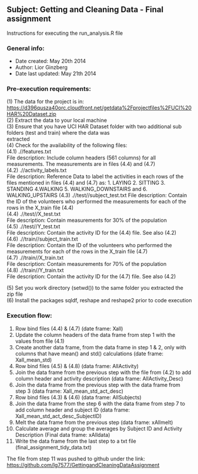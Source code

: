 ## Subject: Getting and Cleaning Data - Final assignment

Instructions for executing the run_analysis.R file

### General info:
*	Date created: May 20th 2014
*	Author: Lior Ginzberg
*	Date last updated: May 21th 2014

### Pre-execution requirements:

(1) The data for the project is in: https://d396qusza40orc.cloudfront.net/getdata%2Fprojectfiles%2FUCI%20HAR%20Dataset.zip       
(2) Extract the data to your local machine            
(3) Ensure that you have UCI HAR Dataset folder with two additional sub folders (test and train) where the data was      
    extracted          
(4) Check for the availability of the following files:    
(4.1) .//features.txt      
   	  File description: Include column headers (561 columns) for all measurements. The measurements are in files (4.4)          and (4.7)              
(4.2) .//activity_labels.txt        
      File description: Reference Data to label the activities in each rows of the files mentioned in files (4.4) and 
      (4.7) as: 1. LAYING 2. SITTING 3. STANDING 4.WALKING 5. WALKING_DOWNSTAIRS and 6. WALKING_UPSTAIRS
(4.3) .//test//subject_test.txt 
      File description: Contain the ID of the volunteers who performed the measurements for each of the rows in the 
      X_train file (4.4)      
(4.4) .//test//X_test.txt       
      File description: Contain measurements for 30% of the population        
(4.5) .//test//Y_test.txt       
      File description: Contain the activity ID for the (4.4) file. See also (4.2)     
(4.6) .//train//subject_train.txt       
      File description: Contain the ID of the volunteers who performed the measurements for each of the rows in the 
      X_train file (4.7)      
(4.7) .//train//X_train.txt     
      File description: Contain measurements for 70% of the population        
(4.8) .//train//Y_train.txt     
      File description: Contain the activity ID for the (4.7) file. See also (4.2)     

(5) Set you work directory (setwd()) to the same folder you extracted the zip file      
(6) Install the packages sqldf, reshape and reshape2 prior to code execution        

### Execution flow:

1.	Row bind files (4.4) & (4.7) (date frame: Xall)  
2.	Update the column headers of the data frame from step 1 with the values from file (4.1)            
3.	Create another data frame, from the data frame in step 1 & 2, only with columns that have mean() and std() 
    calculations (date frame: Xall_mean_std)        
4.	Row bind files (4.5) & (4.8) (data frame: AllActivity)  
5.	Join the data frame from the previous step with the file from (4.2) to add column header and activity description 
    (data frame: AllActivity_Desc)  
6.	Join the data frame from the previous step with the data frame from step 3 (data frame: Xall_mean_std_act_desc)  
7.	Row bind files (4.3) & (4.6) (data frame: AllSubjects)    
8.	Join the data frame from the step 6 with the data frame from step 7 to add column header and subject ID (data 
    frame: Xall_mean_std_act_desc_SubjectID)        
9.	Melt the data frame from the previous step (data frame: xAllmelt)       
10.	Calculate average and group the averages by Subject ID and Activity Description (Final data frame: xAlldata)    
11.	Write the data frame from the last step to a txt file (final_assignment_tidy_data.txt)  

The file from step 11 was pushed to github under the link: https://github.com/lg7577/GettingandCleaningDataAssignment   

